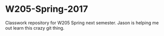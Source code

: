 # W205-Spring-2017
Classwork repository for W205 Spring next semester.
Jason is helping me out learn this crazy git thing. 